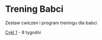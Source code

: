 # Trening Babci
Zestaw cwiczen i program treningu dla babci

[Cykl 1](treningi/cykl1/cykl1.md) - 8 tygodni


